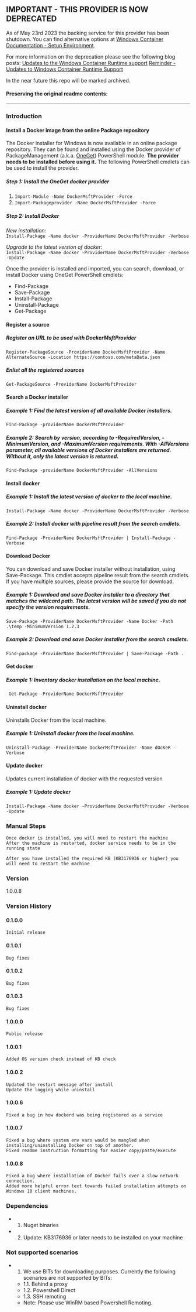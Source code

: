 ## IMPORTANT - THIS PROVIDER IS NOW DEPRECATED
As of May 23rd 2023 the backing service for this provider has been shutdown. You can find alternative options at <a href="https://learn.microsoft.com/en-us/virtualization/windowscontainers/quick-start/set-up-environment?tabs=dockerce#windows-server-1">Windows Container Documentation - Setup Environment</a>.

For more information on the deprecation  please see the following blog posts:
[Updates to the Windows Container Runtime support](https://techcommunity.microsoft.com/t5/containers/updates-to-the-windows-container-runtime-support/ba-p/2788799)
[Reminder - Updates to Windows Container Runtime Support](https://techcommunity.microsoft.com/t5/containers/reminder-updates-to-windows-container-runtime-support/ba-p/3620989)

In the near future this repo will be marked archived. 

#### Preserving the original  readme contents:

---


### Introduction
#### Install a Docker image from the online Package repository

The Docker installer for Windows is now available in an online package repository.  They can be found and installed using the Docker provider of PackageManagement (a.k.a. <a href="http://www.oneget.org">OneGet</a>) PowerShell module.  **The provider needs to be installed before using it.** The following PowerShell cmdlets can be used to install the provider.

##### Step 1: Install the OneGet docker provider

1. `Import-Module -Name DockerMsftProvider -Force`
2. `Import-Packageprovider -Name DockerMsftProvider -Force`

##### Step 2: Install Docker
*New installation:*  
`Install-Package -Name docker -ProviderName DockerMsftProvider -Verbose`  

*Upgrade to the latest version of docker:*  
`Install-Package -Name docker -ProviderName DockerMsftProvider -Verbose -Update`

Once the provider is installed and imported, you can search, download, or install Docker using OneGet PowerShell cmdlets:
* Find-Package
* Save-Package
* Install-Package
* Uninstall-Package
* Get-Package

#### Register a source

##### Register an URL to be used with DockerMsftProvider
	Register-PackageSource -ProviderName DockerMsftProvider -Name AlternateSource -Location https://contoso.com/metaData.json

##### Enlist all the registered sources
	Get-PackageSource -ProviderName DockerMsftProvider

#### Search a Docker installer 

##### Example 1: Find the latest version of all available Docker installers. 
	Find-Package -providerName DockerMsftProvider
   
##### Example 2: Search by version, according to -RequiredVersion, -MinimumVersion, and -MaximumVersion requirements. With -AllVersions parameter, all available versions of Docker installers are returned. Without it, only the latest version is returned.
    Find-Package -providerName DockerMsftProvider -AllVersions

#### Install docker

##### Example 1: Install the latest version of docker to the local machine.
	Install-Package -Name docker -ProviderName DockerMsftProvider -Verbose

##### Example 2: Install docker with pipeline result from the search cmdlets.	
	Find-Package -ProviderName DockerMsftProvider | Install-Package -Verbose

#### Download Docker
You can download and save Docker installer without installation, using Save-Package. This cmdlet accepts pipeline result from the search cmdlets. If you have multiple sources, please provide the source for download.

##### Example 1: Download and save Docker installer to a directory that matches the wildcard path. The latest version will be saved if you do not specify the version requirements.	
	Save-Package -ProviderName DockerMsftProvider -Name Docker -Path .\temp -MinimumVersion 1.2.3

##### Example 2: Download and save Docker installer from the search cmdlets.
	Find-package -ProviderName DockerMsftProvider | Save-Package -Path .

#### Get docker


##### Example 1: Inventory docker installation on the local machine.
	 Get-Package -ProviderName DockerMsftProvider

#### Uninstall docker
Uninstalls Docker from the local machine.

##### Example 1: Uninstall docker from the local machine.
	Uninstall-Package -ProviderName DockerMsftProvider -Name dOcKeR -Verbose

#### Update docker
Updates current installation of docker with the requested version

##### Example 1: Update docker
	Install-Package -Name docker -ProviderName DockerMsftProvider -Verbose -Update

### Manual Steps
    Once docker is installed, you will need to restart the machine
    After the machine is restarted, docker service needs to be in the running state
	
	After you have installed the required KB (KB3176936 or higher) you will need to restart the machine 

### Version
1.0.0.8

### Version History

#### 0.1.0.0
	Initial release

#### 0.1.0.1
	Bug fixes

#### 0.1.0.2
	Bug fixes

#### 0.1.0.3
	Bug fixes

#### 1.0.0.0
	Public release

#### 1.0.0.1
	Added OS version check instead of KB check

#### 1.0.0.2
	Updated the restart message after install
	Update the logging while uninstall
	
#### 1.0.0.6
	Fixed a bug in how dockerd was being registered as a service

#### 1.0.0.7
	Fixed a bug where system env vars would be mangled when installing/uninstalling Docker on top of another.
	Fixed readme instruction formatting for easier copy/paste/execute

#### 1.0.0.8
	Fixed a bug where installation of Docker fails over a slow network connection.
	Added more helpful error text towards failed installation attempts on Windows 10 client machines.

### Dependencies
* 1. Nuget binaries
* 2. Update: KB3176936 or later needs to be installed on your machine

### Not supported scenarios
* 1. We use BITs for downloading purposes. Currently the following scenarios are not supported by BITs:
	* 1.1. Behind a proxy
	* 1.2. Powershell Direct
	* 1.3. SSH remoting
	* Note: Please use WinRM based Powershell Remoting.
